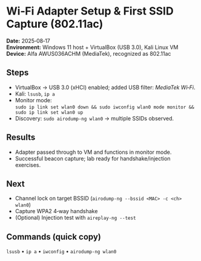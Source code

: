 # Wi‑Fi Adapter Setup & First SSID Capture (802.11ac)

**Date:** 2025‑08‑17  
**Environment:** Windows 11 host + VirtualBox (USB 3.0), Kali Linux VM  
**Device:** Alfa AWUS036ACHM (MediaTek), recognized as 802.11ac

## Steps
- VirtualBox → USB 3.0 (xHCI) enabled; added USB filter: *MediaTek Wi‑Fi*.
- Kali: `lsusb`, `ip a`
- Monitor mode:  
  `sudo ip link set wlan0 down && sudo iwconfig wlan0 mode monitor && sudo ip link set wlan0 up`
- Discovery: `sudo airodump-ng wlan0` → multiple SSIDs observed.

## Results
- Adapter passed through to VM and functions in monitor mode.
- Successful beacon capture; lab ready for handshake/injection exercises.

## Next
- Channel lock on target BSSID (`airodump-ng --bssid <MAC> -c <ch> wlan0`)
- Capture WPA2 4‑way handshake
- (Optional) Injection test with `aireplay-ng --test`

## Commands (quick copy)
`lsusb` • `ip a` • `iwconfig` • `airodump-ng wlan0`

